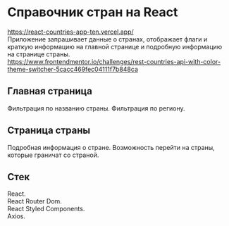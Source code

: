 # Справочник стран на React

https://react-countries-app-ten.vercel.app/<br>
Приложение запрашивает данные о странах, отображает флаги и краткую информацию на главной странице и подробную информацию на странице страны.<br>
https://www.frontendmentor.io/challenges/rest-countries-api-with-color-theme-switcher-5cacc469fec04111f7b848ca

## Главная страница
Фильтрация по названию страны.
Фильтрация по региону.

## Страница страны
Подробная информация о стране. 
Возможность перейти на страны, которые граничат со страной. 

## Стек
React.<br>
React Router Dom.<br>
React Styled Components.<br>
Axios.<br>
